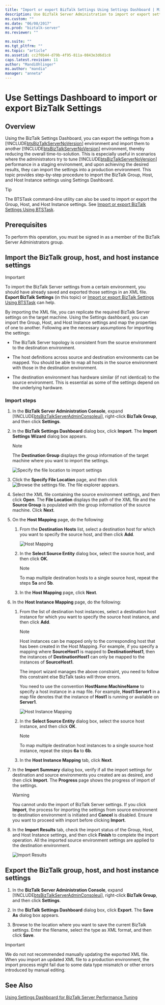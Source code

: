 ```yaml
---
title: "Import or export BizTalk Settings Using Settings Dashboard | Microsoft Docs"
description: Use BizTalk Server Administration to import or export settings between BizTalk Server environments
ms.custom: ""
ms.date: "06/08/2017"
ms.prod: "biztalk-server"
ms.reviewer: ""

ms.suite: ""
ms.tgt_pltfrm: ""
ms.topic: "article"
ms.assetid: cc2f0b44-d79b-4f95-811a-0843e3d6d1c8
caps.latest.revision: 11
author: "MandiOhlinger"
ms.author: "mandia"
manager: "anneta"
---
```

# Use Settings Dashboard to import or export BizTalk Settings 

## Overview
Using the BizTalk Settings Dashboard, you can export the settings from a [!INCLUDE[btsBizTalkServerNoVersion](../includes/btsbiztalkservernoversion-md.md)] environment and import them to another [!INCLUDE[btsBizTalkServerNoVersion](../includes/btsbiztalkservernoversion-md.md)] environment, thereby reducing the overall time-to-solution. This is especially useful in scenarios where the administrators try to tune [!INCLUDE[btsBizTalkServerNoVersion](../includes/btsbiztalkservernoversion-md.md)] performance in a staging environment, and upon achieving the desired results, they can import the settings into a production environment. This topic provides step-by-step procedure to import the BizTalk Group, Host, and Host Instance settings using Settings Dashboard.  

> [!TIP]
> The BTSTask command-line utility can also be used to import or export the Group, Host, and Host Instance settings. See [Import or export BizTalk Settings Using BTSTask](how-to-import-biztalk-settings-using-btstask.md).

  
## Prerequisites  
 To perform this operation, you must be signed in as a member of the BizTalk Server Administrators group.  
  
## Import the BizTalk group, host, and host instance settings  

> [!IMPORTANT]
>  To import the BizTalk Server settings from a certain environment, you should have already saved and exported those settings in an XML file. **Export BizTalk Settings** (in this topic) or [Import or export BizTalk Settings Using BTSTask](how-to-import-biztalk-settings-using-btstask.md) can help.
  
 By importing the XML file, you can replicate the required BizTalk Server settings on the target machine. Using the Settings dashboard, you can import the Group, Host, and Host Instance settings and map the properties of one to another. Following are the necessary assumptions for importing the settings:  
  
-   The BizTalk Server topology is consistent from the source environment to the destination environment.  
  
-   The host definitions across source and destination environments can be mapped. You should be able to map all hosts in the source environment with those in the destination environment.  
  
-   The destination environment has hardware similar (if not identical) to the source environment. This is essential as some of the settings depend on the underlying hardware.  

### Import steps
  
1.  In the **BizTalk Server Administration Console**, expand [!INCLUDE[btsBizTalkServerAdminConsoleui](../includes/btsbiztalkserveradminconsoleui-md.md)], right-click **BizTalk Group**, and then click **Settings**.  
  
2.  In the **BizTalk Settings Dashboard** dialog box, click **Import**. The **Import Settings Wizard** dialog box appears.  
  
    > [!NOTE]
    >  The **Destination Group** displays the group information of the target machine where you want to import the settings.  
  
     ![Specify the file location to import settings](../core/media/importsettings-filelocation.jpg "ImportSettings_FileLocation")  
  
3.  Click the **Specify File Location** page, and then click ![Browse the settings file](../core/media/importsettings-filelocationbrowse.gif "ImportSettings_FileLocationBrowse"). The file explorer appears.  
  
4.  Select the XML file containing the source environment settings, and then click **Open**. The **File Location** displays the path of the XML file and the **Source Group** is populated with the group information of the source machine. Click **Next**.  
  
5.  On the **Host Mapping** page, do the following:  
  
    1.  From the **Destination Hosts** list, select a destination host for which you want to specify the source host, and then click **Add**.  
  
         ![Host Mapping](../core/media/importsettings-hostmapping.gif "ImportSettings_HostMapping")  
  
    2.  In the **Select Source Entity** dialog box, select the source host, and then click **OK**.  
  
        > [!NOTE]
        >  To map multiple destination hosts to a single source host, repeat the steps **5a** and **5b**.  
  
    3.  In the **Host Mapping** page, click **Next**.  
  
6.  In the **Host Instance Mapping** page, do the following:  
  
    1.  From the list of destination host instances, select a destination host instance for which you want to specify the source host instance, and then click **Add**.  
  
        > [!NOTE]
        >  Host instances can be mapped only to the corresponding host that has been created in the Host Mapping. For example, if you specify a mapping where **SourceHost1** is mapped to **DestinationHost1**, then the instances of **DestinationHost1** can only be mapped to the instances of **SourceHost1**.  
        >   
        >  The import wizard manages the above constraint, you need to follow this constraint else BizTalk tasks will throw errors.  
        >   
        >  You need to use the convention **HostName:MachineName** to specify a host instance in a map file. For example, **Host1:Server1** in a map file denotes that the instance of **Host1** is running or available on **Server1**.  
  
         ![Host Instance Mapping](../core/media/importsettings-hostinstancemapping.gif "ImportSettings_HostInstanceMapping")  
  
    2.  In the **Select Source Entity** dialog box, select the source host instance, and then click **OK**.  
  
        > [!NOTE]
        >  To map multiple destination host instances to a single source host instance, repeat the steps **6a** to **6b**.  
  
    3.  In the **Host Instance Mapping** tab, click **Next**.  
  
7.  In the **Import Summary** dialog box, verify if all the import settings for destination and source environments you created are as desired, and then click **Import**. The **Progress** page shows the progress of import of the settings.  
  
    > [!WARNING]
    >  You cannot undo the import of BizTalk Server settings. If you click **Import**, the process for importing the settings from source environment to destination environment is initiated and **Cancel** is disabled. Ensure you want to proceed with import before clicking **Import**.  
  
8.  In the **Import Results** tab, check the import status of the Group, Host, and Host Instance settings, and then click **Finish** to complete the import operation. All the imported source environment settings are applied to the destination environment.  
  
     ![Import Results](../core/media/importsettings-importresults.gif "ImportSettings_ImportResults")  

## Export the BizTalk group, host, and host instance settings  

1.  In the **BizTalk Server Administration Console**, expand [!INCLUDE[btsBizTalkServerAdminConsoleui](../includes/btsbiztalkserveradminconsoleui-md.md)], right-click **BizTalk Group**, and then click **Settings**.  
  
2.  In the **BizTalk Settings Dashboard** dialog box, click **Export**. The **Save As** dialog box appears.  
  
3.  Browse to the location where you want to save the current BizTalk settings. Enter the filename, select the type as XML format, and then click **Save**.  

> [!IMPORTANT]
>  We do not not recommended manually updating the exported XML file. When you import an updated XML file to a production environment, the import process might fail due to some data type mismatch or other errors introduced by manual editing.  

## See Also  
 [Using Settings Dashboard for BizTalk Server Performance Tuning](../core/using-settings-dashboard-for-biztalk-server-performance-tuning.md)